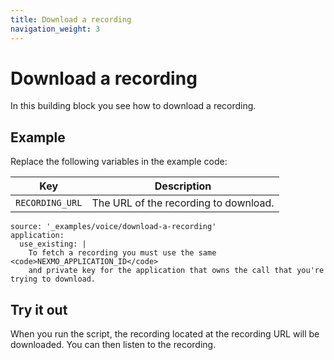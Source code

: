 ```yaml
---
title: Download a recording
navigation_weight: 3
---
```


# Download a recording

In this building block you see how to download a recording.

## Example

Replace the following variables in the example code:

Key |	Description
-- | --
`RECORDING_URL` |	The URL of the recording to download.

```building_blocks
source: '_examples/voice/download-a-recording'
application:
  use_existing: |
    To fetch a recording you must use the same <code>NEXMO_APPLICATION_ID</code>
    and private key for the application that owns the call that you're trying to download.
```

## Try it out

When you run the script, the recording located at the recording URL will
be downloaded. You can then listen to the recording.
